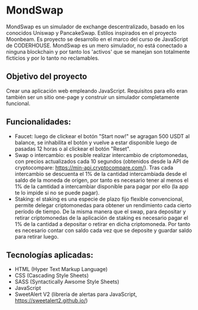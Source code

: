 # MondSwap 
MondSwap es un simulador de exchange descentralizado, basado en los conocidos Uniswap y PancakeSwap. Estilos inspirados en el proyecto Moonbeam.
Es proyecto se desarrollo en el marco del curso de JavaScript de CODERHOUSE.
MondSwap es un mero simulador, no está conectado a ninguna blockchain y por tanto los 'activos' que se manejan son totalmente ficticios y por lo tanto no reclamables.

## Objetivo  del proyecto
Crear una aplicación web empleando JavaScript. Requisitos para ello eran también ser un sitio one-page y construir un simulador completamente funcional.

## Funcionalidades:
- Faucet: luego de clickear el botón "Start now!" se agragan 500 USDT al balance, se inhabilita el botón y vuelve a estar disponible luego de pasadas 12 horas o al clickear el botón "Reset".
- Swap o intercambio: es posible realizar intercambio de criptomonedas, con precios actualizados cada 10 segundos (obtenidos desde la API de cryptocompare: https://min-api.cryptocompare.com/). Tras cada intercambio se descuenta el 1% de la cantidad intercambiada desde el saldo de la moneda de origen, por tanto es necesario tener al menos el 1% de la camtidad a intercambiar disponible para pagar por ello (la app te lo impide si no se puede pagar).
- Staking: el staking es una especie de plazo fijo flexible convencional, permite delegar criptomonedas para obtener un rendimiento cada cierto período de tiempo. De la misma manera que el swap, para depositar y retirar criptomonedas de la aplicación de staking es necesario pagar el 1% de la cantidad a depositar o retirar en dicha criptomoneda. Por tanto es necesario contar con saldo cada vez que se deposite y guardar saldo para retirar luego.

## Tecnologías aplicadas:
- HTML (Hyper Text Markup Language)
- CSS (Cascading Style Sheets)
- SASS (Syntactically Awsome Style Sheets)
- JavaScript
- SweetAlert V2 (librería de alertas para JavaScript, https://sweetalert2.github.io/)



